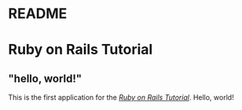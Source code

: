 # README

# Ruby on Rails Tutorial

## "hello, world!"

This is the first application for the
[*Ruby on Rails Tutorial*](https://www.railstutorial.org/). Hello, world!